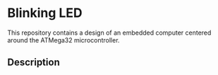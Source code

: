 # Blinking LED
 This repository contains a design of an embedded computer centered around the ATMega32 microcontroller.

Description
------